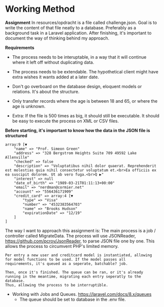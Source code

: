 # Working Method

**Assignment**
In resources/opdracht is a file called challenge.json. Goal is to write the content of that
file neatly to a database. Preferably as a background task in a Laravel application. After
finishing, it's important to document the way of thinking behind my approach.


**Requirements**
* The process needs to be interuptable, in a way that it will continue where it left off without duplicating data. 
* The process needs to be extendable. The hypothetical client might have extra wishes it wants added at a later date.
* Don't go overboard on the database design, eloquent models or relations. It's about the structure.
* Only transfer records where the age is between 18 and 65, or where the age is unknown.

* Extra: If the file is 500 times as big, it should still be executable. It should be easy to execute the process on XML or CSV files.


**Before starting, it's important to know how the data in the JSON file is structured**
```
array:9 [▼
    "name" => "Prof. Simeon Green"
    "address" => "328 Bergstrom Heights Suite 709 49592 Lake Allenville"
    "checked" => false
    "description" => "Voluptatibus nihil dolor quaerat. Reprehenderit est molestias quia nihil consectetur voluptatum et.<br>Ea officiis ex ea suscipit dolorem. Ut ab vero fuga.<br>Q ▶"
    "interest" => null
    "date_of_birth" => "1989-03-21T01:11:13+00:00"
    "email" => "nerdman@cormier.net"
    "account" => "556436171909"
    "credit_card" => array:4 [▼
        "type" => "Visa"
        "number" => "4532383564703"
        "name" => "Brooks Hudson"
        "expirationDate" => "12/19"
    ]
]
```

The way I want to approach this assignment is:
    The main process is a job / controller called MigrateData. 
    The process will use JSONReader, https://github.com/pcrov/JsonReader, to parse JSON file one by one.
    This allows the process to circumvent PHP's limited memory.

    Per entry a new user and creditcard model is instantiated, allowing for model functions to be used. If the model passes all
    requirements, it's queued as a seperate, batchable? job. 
    
    Then, once it's finished. The queue can be ran, or it's already running in the meantime, migrating each entry seperatly to the database.
    Thus, allowing the process to be interruptible. 

* Working with Jobs and Queues. https://laravel.com/docs/8.x/queues
    - The queue should be set to database in the .env file.


